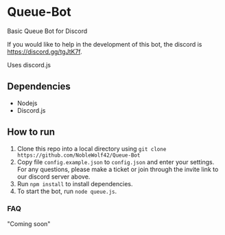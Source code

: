 # Queue-Bot
Basic Queue Bot for Discord

If you would like to help in the development of this bot, the discord is https://discord.gg/tgJtK7f.

Uses discord.js

## Dependencies

* Nodejs
* Discord.js

## How to run

1. Clone this repo into a local directory using `git clone https://github.com/NobleWolf42/Queue-Bot`
2. Copy file `config.example.json` to `config.json` and enter your settings. For any questions, please make a ticket or join through the invite link to our discord server above.
3. Run `npm install` to install dependencies.
4. To start the bot, run `node queue.js`.

### FAQ

"Coming soon"
